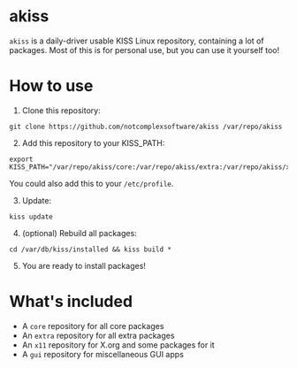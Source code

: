 # akiss

`akiss` is a daily-driver usable KISS Linux repository, containing a lot of packages.
Most of this is for personal use, but you can use it yourself too!

# How to use

1. Clone this repository:

```
git clone https://github.com/notcomplexsoftware/akiss /var/repo/akiss
```

2. Add this repository to your KISS_PATH:

```
export KISS_PATH="/var/repo/akiss/core:/var/repo/akiss/extra:/var/repo/akiss/x11:/var/repo/akiss/gui:$KISS_PATH"
```

You could also add this to your `/etc/profile`.

3. Update:

```
kiss update
```

4. (optional) Rebuild all packages:

```
cd /var/db/kiss/installed && kiss build *
```

5. You are ready to install packages!

# What's included

- A `core` repository for all core packages
- An `extra` repository for all extra packages
- An `x11` repository for X.org and some packages for it
- A `gui` repository for miscellaneous GUI apps
